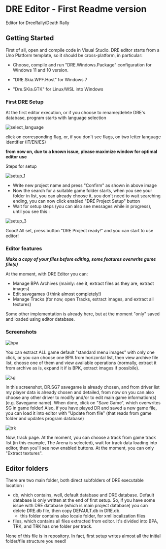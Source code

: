# DRE Editor - First Readme version

Editor for DreeRally/Death Rally

## Getting Started

First of all, open and compile code in Visual Studio. DRE editor starts from a Uno Platform template, so it should be cross-platform, in particular:

- Choose, compile and run "DRE.Windows.Package" configuration for Windows 11 and 10 version.

- "DRE.Skia.WPF.Host" for Windows 7

- "Dre.SKia.GTK" for Linux/WSL into Windows

### First DRE Setup

At the first editor execution, or if you choose to rename/delete DRE's database, program starts with language selection 

![select_language](https://user-images.githubusercontent.com/37436823/160473012-2bdc6127-cc07-40bf-8fc7-6ea9751e3ef8.png)

click on corresponding flag, or, if you don't see flags, on two letter language identifier (IT/EN/ES)

**from now on, due to a known issue, please maximize window for optimal editor use**

Steps for setup

![setup_1](https://user-images.githubusercontent.com/37436823/160474424-c6e0e056-d7a9-4fff-8df1-55b93d3b28b8.png)

- Write new project name and press "Confirm" as shown in above image
- Now the search for a suitable game folder starts, when you see your folder in list, you can already choose it, you don't need to wait searching ending, you can now click enabled "DRE Project Setup" button
- Wait for setup steps (you can also see messages while in progress), until you see this :

![setup_3](https://user-images.githubusercontent.com/37436823/160475613-91bde35f-a3e4-492a-b01a-61b9173f0318.png)

Good! All set, press button "DRE Project ready!" and you can start to use editor!

### Editor features

***Make a copy of your files before editing, some features overwrite game file(s)***

At the moment, with DRE Editor you can:

- Manage BPA Archives (mainly: see it, extract files as they are, extract images)
- Edit savegames (I think almost completely!)
- Manage Tracks (for now, open Tracks, extract images, and extract all textures)

Some other implementation is already here, but at the moment "only" saved and loaded using editor database.

### Screenshots

![bpa](https://user-images.githubusercontent.com/37436823/160477589-e7ef8af7-bef3-43af-89a0-a2bc1dd996bf.png)

 You can extract ALL game default "standard menu images" with only one click, or you can choose one BPA from horizontal list, then view archive file list, choose one of them and view available operations (normally, extract it from archive as is, expand it if is BPK, extract images if possibile).
 
 ![sg](https://user-images.githubusercontent.com/37436823/160478363-475b1cf7-28a3-4288-8466-903740717a1f.png)

In this screenshot, DR.SG7 savegame is already chosen, and from driver list my player data is already chosen and detailed, from now on you can also choose any other driver to modify and/or to edit main game information(s) (e.g. Savegame name).
When done, click on "Save Game", which overwrites SG in game folder! Also, if you have played DR and saved a new game file, you can load it into editor with "Update from file" (that reads from game folder and updates program database)

![trk](https://user-images.githubusercontent.com/37436823/160479424-d3138525-7130-4b62-97f7-c486ac09aa35.png)

Now, track page. At the moment, you can choose a track from game track list (in this example, The Arena is selected), wait for track data loading into editor, then you'll see now enabled buttons.
At the moment, you can only "Extract textures".

## Editor folders

There are two main folder, both direct subfolders of DRE executable location : 

- db, which contains, well, default database and DRE database. Default database is only written at the end of first setup. So, if you have some issue with DRE database (which is main project database) you can delete DRE.db file, then copy DEFAULT.db in DRE.db.
  - this folder contains also locale folder, for xml localization files
- files, which contains all files extracted from editor. It's divided into BPA, TRK, and TRK has one folder per track.

None of this file is in repository. In fact, first setup writes almost all the initial folder/file structure you need!
